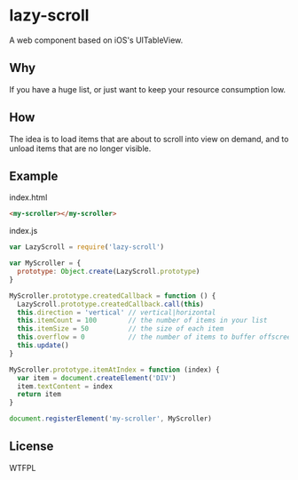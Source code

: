 # lazy-scroll
A web component based on iOS's UITableView.

## Why
If you have a huge list, or just want to keep your resource consumption low.

## How
The idea is to load items that are about to scroll into view on demand, and to unload items that are no longer visible.

## Example
index.html
``` html
<my-scroller></my-scroller>
```
index.js
``` javascript
var LazyScroll = require('lazy-scroll')

var MyScroller = {
  prototype: Object.create(LazyScroll.prototype)
}

MyScroller.prototype.createdCallback = function () {
  LazyScroll.prototype.createdCallback.call(this)
  this.direction = 'vertical' // vertical|horizontal
  this.itemCount = 100        // the number of items in your list
  this.itemSize = 50          // the size of each item
  this.overflow = 0           // the number of items to buffer offscreen
  this.update()
}

MyScroller.prototype.itemAtIndex = function (index) {
  var item = document.createElement('DIV')
  item.textContent = index
  return item
}

document.registerElement('my-scroller', MyScroller)
```

## License
WTFPL
